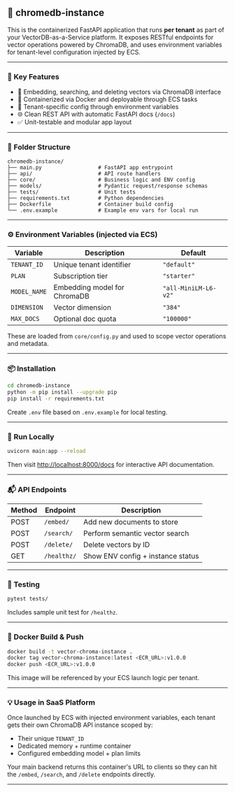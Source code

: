 ## 🚀 chromedb-instance

This is the containerized FastAPI application that runs **per tenant** as part of your VectorDB-as-a-Service platform. It exposes RESTful endpoints for vector operations powered by ChromaDB, and uses environment variables for tenant-level configuration injected by ECS.

---

### 🧩 Key Features

- 🧠 Embedding, searching, and deleting vectors via ChromaDB interface
- 📡 Containerized via Docker and deployable through ECS tasks
- 🔐 Tenant-specific config through environment variables
- 🌐 Clean REST API with automatic FastAPI docs (`/docs`)
- ✅ Unit-testable and modular app layout

---

### 📁 Folder Structure

```
chromedb-instance/
├── main.py                  # FastAPI app entrypoint
├── api/                     # API route handlers
├── core/                    # Business logic and ENV config
├── models/                  # Pydantic request/response schemas
├── tests/                   # Unit tests
├── requirements.txt         # Python dependencies
├── Dockerfile               # Container build config
└── .env.example             # Example env vars for local run
```

---

### ⚙️ Environment Variables (injected via ECS)

| Variable      | Description                         | Default                      |
|---------------|--------------------------------------|------------------------------|
| `TENANT_ID`    | Unique tenant identifier             | `"default"`                  |
| `PLAN`         | Subscription tier                   | `"starter"`                  |
| `MODEL_NAME`   | Embedding model for ChromaDB         | `"all-MiniLM-L6-v2"`         |
| `DIMENSION`    | Vector dimension                     | `"384"`                      |
| `MAX_DOCS`     | Optional doc quota                   | `"100000"`                   |

These are loaded from `core/config.py` and used to scope vector operations and metadata.

---

### 📦 Installation

```bash
cd chromedb-instance
python -m pip install --upgrade pip
pip install -r requirements.txt
```

Create `.env` file based on `.env.example` for local testing.

---

### 🚀 Run Locally

```bash
uvicorn main:app --reload
```

Then visit [http://localhost:8000/docs](http://localhost:8000/docs) for interactive API documentation.

---

### 📬 API Endpoints

| Method | Endpoint       | Description                       |
|--------|----------------|-----------------------------------|
| POST   | `/embed/`      | Add new documents to store        |
| POST   | `/search/`     | Perform semantic vector search    |
| POST   | `/delete/`     | Delete vectors by ID              |
| GET    | `/healthz/`    | Show ENV config + instance status |

---

### 🧪 Testing

```bash
pytest tests/
```

Includes sample unit test for `/healthz`.

---

### 🐳 Docker Build & Push

```bash
docker build -t vector-chroma-instance .
docker tag vector-chroma-instance:latest <ECR_URL>:v1.0.0
docker push <ECR_URL>:v1.0.0
```

This image will be referenced by your ECS launch logic per tenant.

---

### 💡 Usage in SaaS Platform

Once launched by ECS with injected environment variables, each tenant gets their own ChromaDB API instance scoped by:

- Their unique `TENANT_ID`
- Dedicated memory + runtime container
- Configured embedding model + plan limits

Your main backend returns this container's URL to clients so they can hit the `/embed`, `/search`, and `/delete` endpoints directly.

---
